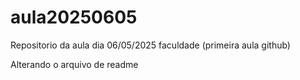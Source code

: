 # aula20250605
Repositorio da aula dia 06/05/2025 faculdade (primeira aula github)

Alterando o arquivo de readme

